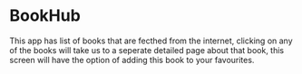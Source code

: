 # BookHub
This app has list of books that are fecthed from the internet, clicking on any of the books will take us to a seperate detailed page about that book, 
this screen will have the option of adding this book to your favourites.
